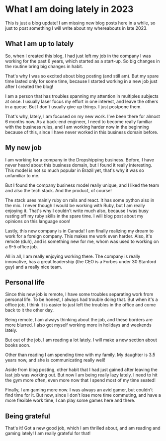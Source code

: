 # What I am doing lately in 2023

This is just a blog update! I am missing new blog posts here in a while, so
just to post something I will write about my whereabouts in late 2023.

## What I am up to lately

So, when I created this blog, I had just left my job in the company I was working
for the past 6 years, which started as a start-up. So big changes in the routine
bring big changes in habit.

That's why I was so excited about blog posting (and still am). But my spare time
lasted only for some time, because I started working in a new job just after I
created the blog!

I am a person that has troubles spanning my attention in multiples subjects at once.
I usually laser focus my effort in one interest, and leave the others in a queue.
But I don't usually give up things. I just postpone them.

That's why, lately, I am focused on my new work. I've been there for almost 6
months now. As a back-end engineer, I need to become really familiar with the
business rules, and I am working harder now in the beginning because of this,
since I have never worked in this business domain before.

## My new job

I am working for a company in the Dropshipping business. Before, I have never
heard about this business domain, but I found it really interesting. This model
is not so much popular in Brazil yet, that's why it was so unfamiliar to me.

But I found the company business model really unique, and I liked the
team and also the tech stack. And the product, of course!

The stack uses mainly ruby on rails and react. It has some python also in the mix.
I never though I would be working with Ruby, but I am really enjoying it. That's
why I couldn't write much also, because I was busy rusting off my ruby skills
in the spare time. I will blog post about my opinions on this language soon!

Lastly, this new company is in Canada! I am finally realizing my dream to work
for a foreign company. This makes me work even harder. Also, it's remote (duh),
and is something new for me, whom was used to working on a 9-5 office job.

All in all, I am really enjoying working there. The company is really innovative,
has a great leadership (the CEO is a Forbes under 30 Stanford guy) and a really
nice team.

## Personal life

Since this new job is remote, I have some troubles separating work from personal
life. To be honest, I always had trouble doing that. But when it's a office job,
I think it is easier to just left the troubles in the office and come back to it
the other day.

Being remote, I am always thinking about the job, and these borders are more blurred.
I also got myself working more in holidays and weekends lately.

But out of the job, I am reading a lot lately. I will make a new section about books
soon.

Other than reading I am spending time with my family. My daughter is 3.5 years now,
and she is communicating really well!

Aside from blog posting, other habit that I had just gained after leaving the last
job was working out. But now I am being really lazy lately. I need to hit the gym
more often, even more now that I spend most of my time seated!

Finally, I am gaming more now. I was always an avid gamer, but couldn't find
time for it. But now, since I don't lose more time commuting, and have a more flexible
work time, I can play some games here and there.

## Being grateful

That's it! Got a new good job, which I am thrilled about, and am reading and gaming
lately! I am really grateful for that!
